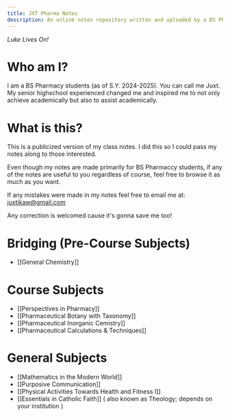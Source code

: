 ```yaml
---
title: JXT Pharma Notes
description: An online notes repository written and uploaded by a BS Pharmacy student for BS Pharmacy students. Luke Lives On!
---
```

*Luke Lives On!*
# Who am I?
I am a BS Pharmacy students (as of S.Y. 2024-2025). You can call me Juxt. My senior highschool experienced changed me and inspired me to not only achieve academically but also to assist academically.

# What is this?
This is a publicized version of my class notes. I did this so I could pass my notes along to those interested. 

Even though my notes are made primarily for BS Pharmaccy students, if any of the notes are useful to you regardless of course, feel free to browse it as much as you want.

If any mistakes were made in my notes feel free to email me at: juxtikaw@gmail.com

Any correction is welcomed cause it's gonna save me too!
# Bridging (Pre-Course Subjects)
- [[General Chemistry]]
# Course Subjects
- [[Perspectives in Pharmacy]]
- [[Pharmaceutical Botany with Taxonomy]]
- [[Pharmaceutical Inorganic Cemistry]]
- [[Pharmaceutical Calculations & Techniques]]
# General Subjects
- [[Mathematics in the Modern World]] 
- [[Purposive Communication]]
- [[Physical Activities Towards Health and Fitness I]]
- [[Essentials in Catholic Faith]] ( also known as Theology; depends on your institution )